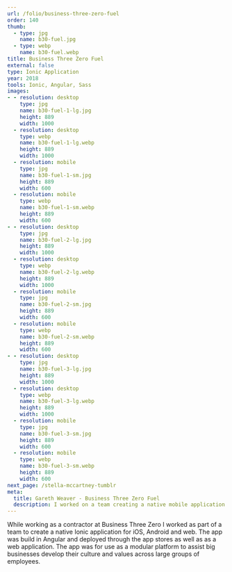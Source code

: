 ```yaml
---
url: /folio/business-three-zero-fuel
order: 140
thumb:
  - type: jpg
    name: b30-fuel.jpg
  - type: webp
    name: b30-fuel.webp
title: Business Three Zero Fuel
external: false
type: Ionic Application
year: 2018
tools: Ionic, Angular, Sass
images:
- - resolution: desktop
    type: jpg
    name: b30-fuel-1-lg.jpg
    height: 889
    width: 1000
  - resolution: desktop
    type: webp
    name: b30-fuel-1-lg.webp
    height: 889
    width: 1000
  - resolution: mobile
    type: jpg
    name: b30-fuel-1-sm.jpg
    height: 889
    width: 600
  - resolution: mobile
    type: webp
    name: b30-fuel-1-sm.webp
    height: 889
    width: 600
- - resolution: desktop
    type: jpg
    name: b30-fuel-2-lg.jpg
    height: 889
    width: 1000
  - resolution: desktop
    type: webp
    name: b30-fuel-2-lg.webp
    height: 889
    width: 1000
  - resolution: mobile
    type: jpg
    name: b30-fuel-2-sm.jpg
    height: 889
    width: 600
  - resolution: mobile
    type: webp
    name: b30-fuel-2-sm.webp
    height: 889
    width: 600
- - resolution: desktop
    type: jpg
    name: b30-fuel-3-lg.jpg
    height: 889
    width: 1000
  - resolution: desktop
    type: webp
    name: b30-fuel-3-lg.webp
    height: 889
    width: 1000
  - resolution: mobile
    type: jpg
    name: b30-fuel-3-sm.jpg
    height: 889
    width: 600
  - resolution: mobile
    type: webp
    name: b30-fuel-3-sm.webp
    height: 889
    width: 600
next_page: /stella-mccartney-tumblr
meta:
  title: Gareth Weaver - Business Three Zero Fuel
  description: I worked on a team creating a native mobile application for a consultantcy business in Ionic.
---
```

While working as a contractor at Business Three Zero I worked as part of a team
to create a native Ionic application for iOS, Android and web. The app was build
in Angular and deployed through the app stores as well as as a web application.
The app was for use as a modular platform to assist big businesses develop
their culture and values across large groups of employees.

